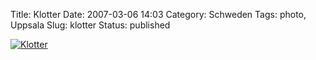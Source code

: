 Title: Klotter
Date: 2007-03-06 14:03
Category: Schweden
Tags: photo, Uppsala
Slug: klotter
Status: published

[![Klotter](/pic/klotter_s.jpg "Klotter")](/pic/klotter_l.jpg)

